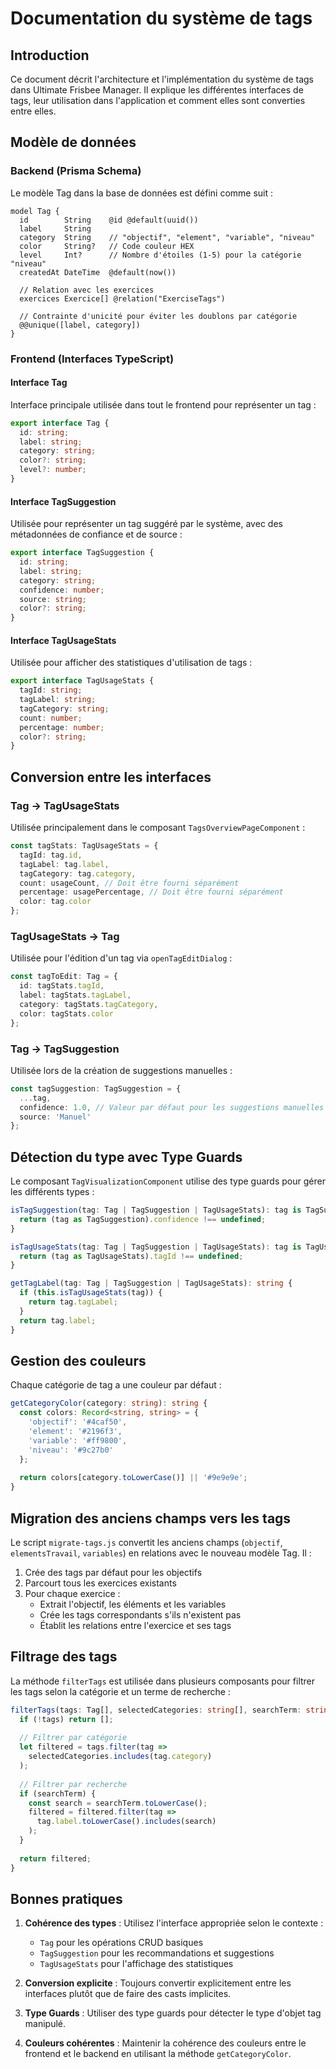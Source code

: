 # Documentation du système de tags

## Introduction

Ce document décrit l'architecture et l'implémentation du système de tags dans Ultimate Frisbee Manager. Il explique les différentes interfaces de tags, leur utilisation dans l'application et comment elles sont converties entre elles.

## Modèle de données

### Backend (Prisma Schema)

Le modèle Tag dans la base de données est défini comme suit :

```prisma
model Tag {
  id        String    @id @default(uuid())
  label     String
  category  String    // "objectif", "element", "variable", "niveau"
  color     String?   // Code couleur HEX
  level     Int?      // Nombre d'étoiles (1-5) pour la catégorie "niveau" 
  createdAt DateTime  @default(now())
  
  // Relation avec les exercices
  exercices Exercice[] @relation("ExerciseTags")
  
  // Contrainte d'unicité pour éviter les doublons par catégorie
  @@unique([label, category])
}
```

### Frontend (Interfaces TypeScript)

#### Interface Tag

Interface principale utilisée dans tout le frontend pour représenter un tag :

```typescript
export interface Tag {
  id: string;
  label: string;
  category: string;
  color?: string;
  level?: number;
}
```

#### Interface TagSuggestion

Utilisée pour représenter un tag suggéré par le système, avec des métadonnées de confiance et de source :

```typescript
export interface TagSuggestion {
  id: string;
  label: string;
  category: string;
  confidence: number;
  source: string;
  color?: string;
}
```

#### Interface TagUsageStats

Utilisée pour afficher des statistiques d'utilisation de tags :

```typescript
export interface TagUsageStats {
  tagId: string;
  tagLabel: string;
  tagCategory: string;
  count: number;
  percentage: number;
  color?: string;
}
```

## Conversion entre les interfaces

### Tag → TagUsageStats

Utilisée principalement dans le composant `TagsOverviewPageComponent` :

```typescript
const tagStats: TagUsageStats = {
  tagId: tag.id,
  tagLabel: tag.label,
  tagCategory: tag.category,
  count: usageCount, // Doit être fourni séparément
  percentage: usagePercentage, // Doit être fourni séparément
  color: tag.color
};
```

### TagUsageStats → Tag

Utilisée pour l'édition d'un tag via `openTagEditDialog` :

```typescript
const tagToEdit: Tag = {
  id: tagStats.tagId,
  label: tagStats.tagLabel,
  category: tagStats.tagCategory,
  color: tagStats.color
};
```

### Tag → TagSuggestion

Utilisée lors de la création de suggestions manuelles :

```typescript
const tagSuggestion: TagSuggestion = {
  ...tag,
  confidence: 1.0, // Valeur par défaut pour les suggestions manuelles
  source: 'Manuel'
};
```

## Détection du type avec Type Guards

Le composant `TagVisualizationComponent` utilise des type guards pour gérer les différents types :

```typescript
isTagSuggestion(tag: Tag | TagSuggestion | TagUsageStats): tag is TagSuggestion {
  return (tag as TagSuggestion).confidence !== undefined;
}

isTagUsageStats(tag: Tag | TagSuggestion | TagUsageStats): tag is TagUsageStats {
  return (tag as TagUsageStats).tagId !== undefined;
}

getTagLabel(tag: Tag | TagSuggestion | TagUsageStats): string {
  if (this.isTagUsageStats(tag)) {
    return tag.tagLabel;
  }
  return tag.label;
}
```

## Gestion des couleurs

Chaque catégorie de tag a une couleur par défaut :

```typescript
getCategoryColor(category: string): string {
  const colors: Record<string, string> = {
    'objectif': '#4caf50',
    'element': '#2196f3',
    'variable': '#ff9800',
    'niveau': '#9c27b0'
  };
  
  return colors[category.toLowerCase()] || '#9e9e9e';
}
```

## Migration des anciens champs vers les tags

Le script `migrate-tags.js` convertit les anciens champs (`objectif`, `elementsTravail`, `variables`) en relations avec le nouveau modèle Tag. Il :

1. Crée des tags par défaut pour les objectifs
2. Parcourt tous les exercices existants
3. Pour chaque exercice :
   - Extrait l'objectif, les éléments et les variables
   - Crée les tags correspondants s'ils n'existent pas
   - Établit les relations entre l'exercice et ses tags

## Filtrage des tags

La méthode `filterTags` est utilisée dans plusieurs composants pour filtrer les tags selon la catégorie et un terme de recherche :

```typescript
filterTags(tags: Tag[], selectedCategories: string[], searchTerm: string): Tag[] {
  if (!tags) return [];
  
  // Filtrer par catégorie
  let filtered = tags.filter(tag => 
    selectedCategories.includes(tag.category)
  );
  
  // Filtrer par recherche
  if (searchTerm) {
    const search = searchTerm.toLowerCase();
    filtered = filtered.filter(tag => 
      tag.label.toLowerCase().includes(search)
    );
  }
  
  return filtered;
}
```

## Bonnes pratiques

1. **Cohérence des types** : Utilisez l'interface appropriée selon le contexte :
   - `Tag` pour les opérations CRUD basiques
   - `TagSuggestion` pour les recommandations et suggestions
   - `TagUsageStats` pour l'affichage des statistiques

2. **Conversion explicite** : Toujours convertir explicitement entre les interfaces plutôt que de faire des casts implicites.

3. **Type Guards** : Utiliser des type guards pour détecter le type d'objet tag manipulé.

4. **Couleurs cohérentes** : Maintenir la cohérence des couleurs entre le frontend et le backend en utilisant la méthode `getCategoryColor`.
